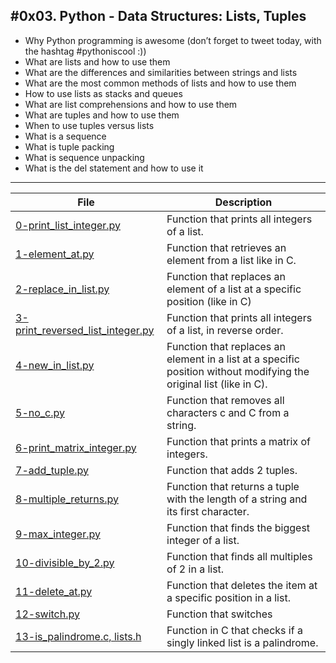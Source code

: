 #0x03. Python - Data Structures: Lists, Tuples
---
- Why Python programming is awesome (don’t forget to tweet today, with the hashtag #pythoniscool :))
- What are lists and how to use them
- What are the differences and similarities between strings and lists
- What are the most common methods of lists and how to use them
- How to use lists as stacks and queues
- What are list comprehensions and how to use them
- What are tuples and how to use them
- When to use tuples versus lists
- What is a sequence
- What is tuple packing
- What is sequence unpacking
- What is the del statement and how to use it
---
| File | Description |
| --- | --- |
| [0-print_list_integer.py]() | Function that prints all integers of a list. |
| [1-element_at.py]() | Function that retrieves an element from a list like in C.|
| [2-replace_in_list.py]() | Function that replaces an element of a list at a specific position (like in C) |
| [3-print_reversed_list_integer.py]() | Function that prints all integers of a list, in reverse order.|
| [4-new_in_list.py]() | Function that replaces an element in a list at a specific position without modifying the original list (like in C).|
| [5-no_c.py]() | Function that removes all characters c and C from a string.| 
| [6-print_matrix_integer.py]() | Function that prints a matrix of integers. |
| [7-add_tuple.py]() | Function that adds 2 tuples.|
| [8-multiple_returns.py]() | Function that returns a tuple with the length of a string and its first character. |
| [9-max_integer.py]() | Function that finds the biggest integer of a list. |
| [10-divisible_by_2.py]() | Function that finds all multiples of 2 in a list.|
| [11-delete_at.py]() | Function that deletes the item at a specific position in a list.|
| [12-switch.py]() | Function that switches |
| [13-is_palindrome.c, lists.h]() | Function in C that checks if a singly linked list is a palindrome. |
